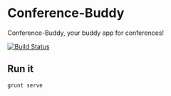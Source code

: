 Conference-Buddy
================

Conference-Buddy, your buddy app for conferences!

[![Build Status](https://travis-ci.org/SchweizerischeBundesbahnen/conference-buddy.svg?branch=feature%2FSTZE%2Fmake_npm_test_success)](https://travis-ci.org/SchweizerischeBundesbahnen/conference-buddy)

Run it
------

```grunt serve```